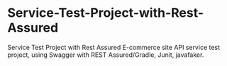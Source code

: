 # Service-Test-Project-with-Rest-Assured
Service Test Project with Rest Assured  E-commerce site API service test project, using Swagger with REST Assured/Gradle, Junit, javafaker.
